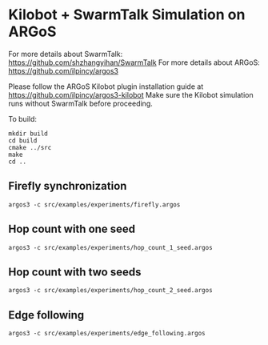 # Kilobot + SwarmTalk Simulation on ARGoS

For more details about SwarmTalk: https://github.com/shzhangyihan/SwarmTalk
For more details about ARGoS: https://github.com/ilpincy/argos3

Please follow the ARGoS Kilobot plugin installation guide at https://github.com/ilpincy/argos3-kilobot
Make sure the Kilobot simulation runs without SwarmTalk before proceeding.

To build:

```shell
mkdir build
cd build
cmake ../src
make
cd ..
```

## Firefly synchronization

```shell
argos3 -c src/examples/experiments/firefly.argos
```

## Hop count with one seed

```shell
argos3 -c src/examples/experiments/hop_count_1_seed.argos
```

## Hop count with two seeds

```shell
argos3 -c src/examples/experiments/hop_count_2_seed.argos
```

## Edge following

```shell
argos3 -c src/examples/experiments/edge_following.argos
```
